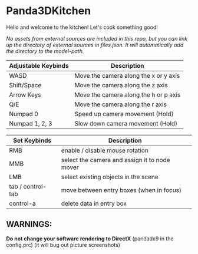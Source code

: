 # Panda3DKitchen

Hello and welcome to the kitchen! Let's cook something good!

*No assets from external sources are included in this repo, but you can link up the directory of external sources in files.json. It will automatically add the directory to the model-path.*


| Adjustable Keybinds | Description                            |
|---------------------|----------------------------------------|
| WASD                | Move the camera along the x or y axis  |
| Shift/Space         | Move the camera along the z axis       |
| Arrow Keys          | Move the camera along the h or p axis  |
| Q/E                 | Move the camera along the r axis       |
| Numpad 0            | Speed up camera movement (Hold)        |
| Numpad 1, 2, 3      | Slow down camera movement (Hold)       |


| Set Keybinds      | Description                                   |
|-------------------|-----------------------------------------------|
| RMB               | enable / disable mouse rotation               |
| MMB               | select the camera and assign it to node mover |
| LMB               | select existing objects in the scene          |
| tab / control-tab | move between entry boxes (when in focus)      |
| control-a         | delete data in entry box                      |


## WARNINGS:
__Do not change your software rendering to DirectX__ (pandadx9 in the config.prc)
(it will bug out picture screenshots)